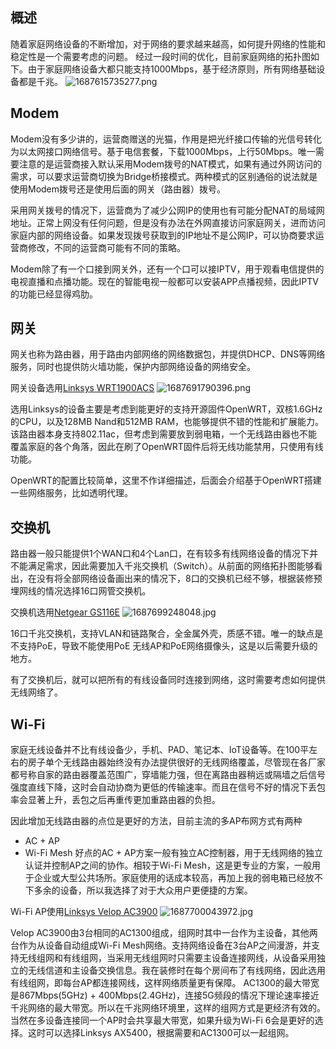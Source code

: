 ## 概述
随着家庭网络设备的不断增加，对于网络的要求越来越高，如何提升网络的性能和稳定性是一个需要考虑的问题。
经过一段时间的优化，目前家庭网络的拓扑图如下。由于家庭网络设备大都只能支持1000Mbps，基于经济原则，所有网络基础设备都是千兆。
![1687615735277.png](https://yun.weenas.com:8006/i/2023/06/24/6496f91079534.png)

## Modem

Modem没有多少讲的，运营商赠送的光猫，作用是把光纤接口传输的光信号转化为以太网接口网络信号。基于电信套餐，下载1000Mbps，上行50Mbps。唯一需要注意的是运营商接入默认采用Modem拨号的NAT模式，如果有通过外网访问的需求，可以要求运营商切换为Bridge桥接模式。两种模式的区别通俗的说法就是使用Modem拨号还是使用后面的网关（路由器）拨号。

采用网关拨号的情况下，运营商为了减少公网IP的使用也有可能分配NAT的局域网地址。正常上网没有任何问题，但是没有办法在外网直接访问家庭网关，进而访问家庭内部的网络设备。如果发现拨号获取到的IP地址不是公网IP，可以协商要求运营商修改，不同的运营商可能有不同的策略。

Modem除了有一个口接到网关外，还有一个口可以接IPTV，用于观看电信提供的电视直播和点播功能。现在的智能电视一般都可以安装APP点播视频，因此IPTV的功能已经显得鸡肋。

## 网关

网关也称为路由器，用于路由内部网络的网络数据包，并提供DHCP、DNS等网络服务，同时也提供防火墙功能，保护内部网络设备的网络安全。

网关设备选用[Linksys WRT1900ACS](https://www.linksys.com/wrt1900acs-dual-band-wi-fi-router-with-ultra-fast-1.6-ghz-cpu/WRT1900ACS.html)
![1687691790396.png](https://yun.weenas.com:8006/i/2023/06/25/6498220f4f1f3.png)

选用Linksys的设备主要是考虑到能更好的支持开源固件OpenWRT，双核1.6GHz的CPU，以及128MB Nand和512MB RAM，也能够提供不错的性能和扩展能力。该路由器本身支持802.11ac，但考虑到需要放到弱电箱，一个无线路由器也不能覆盖家庭的各个角落，因此在刷了OpenWRT固件后将无线功能禁用，只使用有线功能。

OpenWRT的配置比较简单，这里不作详细描述，后面会介绍基于OpenWRT搭建一些网络服务，比如透明代理。

## 交换机

路由器一般只能提供1个WAN口和4个Lan口，在有较多有线网络设备的情况下并不能满足需求，因此需要加入千兆交换机（Switch）。从前面的网络拓扑图能够看出，在没有将全部网络设备画出来的情况下，8口的交换机已经不够，根据装修预埋网线的情况选择16口网管交换机。

交换机选用[Netgear GS116E](https://www.netgear.com/cn/business/wired/switches/plus/gs116ev2/)
![1687699248048.jpg](https://yun.weenas.com:8006/i/2023/06/25/64983f3900023.jpg)

16口千兆交换机，支持VLAN和链路聚合，全金属外壳，质感不错。唯一的缺点是不支持PoE，导致不能使用PoE 无线AP和PoE网络摄像头，这是以后需要升级的地方。

有了交换机后，就可以把所有的有线设备同时连接到网络，这时需要考虑如何提供无线网络了。

## Wi-Fi
家庭无线设备并不比有线设备少，手机、PAD、笔记本、IoT设备等。在100平左右的房子单个无线路由器始终没有办法提供很好的无线网络覆盖，尽管现在各厂家都号称自家的路由器覆盖范围广，穿墙能力强，但在离路由器稍远或隔墙之后信号强度直线下降，这时会自动协商为更低的传输速率。而且在信号不好的情况下丢包率会显著上升，丢包之后再重传更加重路由器的负担。

因此增加无线路由器的点位是更好的方法，目前主流的多AP布网方式有两种
-  AC + AP
-  Wi-Fi Mesh
好点的AC + AP方案一般有独立AC控制器，用于无线网络的独立认证并控制AP之间的协作。相较于Wi-Fi Mesh，这是更专业的方案，一般用于企业或大型公共场所。家庭使用的话成本较高，再加上我的弱电箱已经放不下多余的设备，所以我选择了对于大众用户更便捷的方案。

Wi-Fi AP使用[Linksys Velop AC3900](https://www.linksys.com/ca/dual-band-intelligent-mesh-wifi-5-system-3-pack/WHW0103-CA.html)
![1687700043972.jpg](https://yun.weenas.com:8006/i/2023/06/25/6498424c31267.jpg)

Velop AC3900由3台相同的AC1300组成，组网时其中一台作为主设备，其他两台作为从设备自动组成Wi-Fi Mesh网络。支持网络设备在3台AP之间漫游，并支持无线组网和有线组网，当采用无线组网时只需要主设备连接网线，从设备采用独立的无线信道和主设备交换信息。我在装修时在每个房间布了有线网络，因此选用有线组网，即每台AP都连接网线，这样网络质量更有保障。
AC1300的最大带宽是867Mbps(5GHz) + 400Mbps(2.4GHz)，连接5G频段的情况下理论速率接近千兆网络的最大带宽。所以在千兆网络环境里，这样的组网方式是更经济有效的。当然在多设备连接同一个AP时会共享最大带宽，如果升级为Wi-Fi 6会是更好的选择。这时可以选择Linksys AX5400，根据需要和AC1300可以一起组网。



